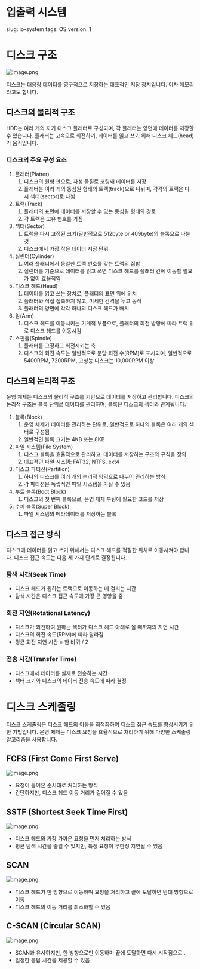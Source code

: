 # 입출력 시스템

slug: io-system
tags: OS
version: 1

# 디스크 구조

![image.png](./img/14-1.png)

디스크는 대용량 데이터를 영구적으로 저장하는 대표적인 저장 장치입니다. 이차 메모리라고도 합니다.

## **디스크의 물리적 구조**

HDD는 여러 개의 자기 디스크 플래터로 구성되며, 각 플래터는 양면에 데이터를 저장할 수 있습니다. 플래터는 고속으로 회전하며, 데이터를 읽고 쓰기 위해 디스크 헤드(head)가 움직입니다.

### **디스크의 주요 구성 요소**

1. 플래터(Platter)
    1. 디스크의 원형 판으로, 자성 물질로 코팅돼 데이터를 저장
    2. 플래터는 여러 개의 동심원 형태의 트랙(track)으로 나뉘며, 각각의 트랙은 다시 섹터(sector)로 나뉨
2. 트랙(Track)
    1. 플래터의 표면에 데이터를 저장할 수 있는 동심원 형태의 경로
    2. 각 트랙은 고유 번호를 가짐
3. 섹터(Sector)
    1. 트랙을 다시 고정된 크기(일반적으로 512byte or 409byte)의 블록으로 나눈 것
    2. 디스크에서 가장 작은 데이터 저장 단위
4. 실린더(Cylinder)
    1. 여러 플래터에서 동일한 트랙 번호를 갖는 트랙의 집합
    2. 실린더를 기준으로 데이터를 읽고 쓰면 디스크 헤드를 플래터 간에 이동할 필요가 없어 효율적임
5. 디스크 헤드(Head)
    1. 데이터를 읽고 쓰는 장치로, 플래터의 표면 위에 위치
    2. 플래터와 직접 접촉하지 않고, 미세한 간격을 두고 동작
    3. 플래터의 양면에 각각 하나의 디스크 헤드가 배치
6. 암(Arm)
    1. 디스크 헤드를 이동시키는 기계적 부품으로, 플래터의 회전 방향에 따라 트랙 위로 디스크 헤드를 이동시킴
7. 스핀들(Spindle)
    1. 플래터를 고정하고 회전시키는 축
    2. 디스크의 회전 속도는 일반적으로 분당 회전 수(RPM)로 표시되며, 일반적으로 5400RPM, 7200RPM, 고성능 디스크는 10,000RPM 이상

## 디스크의 논리적 구조

운영 체제는 디스크의 물리적 구조를 기반으로 데이터를 저장하고 관리합니다. 디스크의 논리적 구조는 블록 단위로 데이터를 관리하며, 블록은 디스크의 섹터와 관계됩니다.

1. 블록(Block)
    1. 운영 체제가 데이터를 관리하는 단위로, 일반적으로 하나의 블록은 여러 개의 섹터로 구성됨
    2. 일반적인 블록 크기는 4KB 또는 8KB
2. 파일 시스템(File System)
    1. 디스크 블록을 효율적으로 관리하고, 데이터를 저장하는 구조와 규칙을 정의
    2. 대표적인 파일 시스템: FAT32, NTFS, ext4
3. 디스크 파티션(Partition)
    1. 하나의 디스크를 여러 개의 논리적 영역으로 나누어 관리하는 방식
    2. 각 파티션은 독립적인 파일 시스템을 가질 수 있음
4. 부트 블록(Boot Block)
    1. 디스크의 첫 번째 블록으로, 운영 체제 부팅에 필요한 코드를 저장
5. 수퍼 블록(Super Block)
    1. 파일 시스템의 메타데이터를 저장하는 블록

## 디스크 접근 방식

디스크에 데이터를 읽고 쓰기 위해서는 디스크 헤드를 적절한 위치로 이동시켜야 합니다. 디스크 접근 속도는 다음 세 가지 단계로 결정됩니다.

### 탐색 시간(Seek Time)

- 디스크 헤드가 원하는 트랙으로 이동하는 데 걸리는 시간
- 탐색 시간은 디스크 접근 속도에 가장 큰 영향을 줌

### 회전 지연(Rotational Latency)

- 디스크가 회전하여 원하는 섹터가 디스크 헤드 아래로 올 때까지의 지연 시간
- 디스크의 회전 속도(RPM)에 따라 달라짐
- 평균 회전 지연 시간 = 한 바퀴 / 2

### 전송 시간(Transfer Time)

- 디스크에서 데이터를 실제로 전송하는 시간
- 섹터 크기와 디스크의 데이터 전송 속도에 따라 결정

# 디스크 스케줄링

디스크 스케줄링은 디스크 헤드의 이동을 최적화하여 디스크 접근 속도를 향상시키기 위한 기법입니다. 운영 체제는 디스크 요청을 효율적으로 처리하기 위해 다양한 스케줄링 알고리즘을 사용합니다.

## FCFS (First Come First Serve)

![image.png](./img/14-2.png)

- 요청이 들어온 순서대로 처리하는 방식
- 간단하지만, 디스크 헤드 이동 거리가 길어질 수 있음

## SSTF (Shortest Seek Time First)

![image.png](./img/14-3.png)

- 디스크 헤드와 가장 가까운 요청을 먼저 처리하는 방식
- 평균 탐색 시간을 줄일 수 있지만, 특정 요청이 무한정 지연될 수 있음

## SCAN

![image.png](./img/14-4.png)

- 디스크 헤드가 한 방향으로 이동하며 요청을 처리하고 끝에 도달하면 반대 방향으로 이동
- 디스크 헤드의 이동 거리를 최소화할 수 있음

## C-SCAN (Circular SCAN)

![image.png](./img/14-5.png)

- SCAN과 유사하지만, 한 방향으로만 이동하며 끝에 도달하면 다시 시작점으로 .
- 일정한 응답 시간을 제공할 수 있음